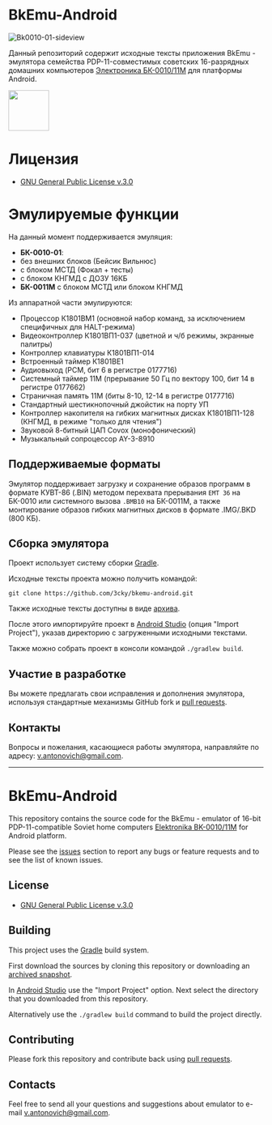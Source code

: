 # BkEmu-Android

![Bk0010-01-sideview](https://upload.wikimedia.org/wikipedia/commons/thumb/8/89/Bk0010-01-sideview.jpg/320px-Bk0010-01-sideview.jpg)

Данный репозиторий содержит исходные тексты приложения BkEmu - эмулятора семейства
PDP-11-совместимых советских 16-разрядных домашних компьютеров
[Электроника БК-0010/11М](https://ru.wikipedia.org/wiki/БК-0010) для платформы Android.

<a href="https://play.google.com/store/apps/details?id=su.comp.bk" alt="Download from Google Play">
  <img src="https://play.google.com/intl/en_us/badges/images/generic/en_badge_web_generic.png" height="80">
</a>

# Лицензия

* [GNU General Public License v.3.0](https://www.gnu.org/licenses/gpl-3.0.html)

# Эмулируемые функции

На данный момент поддерживается эмуляция:

 * **БК-0010-01**:
  * без внешних блоков (Бейсик Вильнюс)
  * с блоком МСТД (Фокал + тесты)
  * c блоком КНГМД с ДОЗУ 16КБ
 * **БК-0011М** с блоком МСТД или блоком КНГМД

Из аппаратной части эмулируются:

 * Процессор К1801ВМ1 (основной набор команд, за исключением специфичных для HALT-режима)
 * Видеоконтроллер К1801ВП1-037 (цветной и ч/б режимы, экранные палитры)
 * Контроллер клавиатуры К1801ВП1-014
 * Встроенный таймер К1801ВЕ1
 * Аудиовыход (PCM, бит 6 в регистре 0177716)
 * Системный таймер 11М (прерывание 50 Гц по вектору 100, бит 14 в регистре 0177662)
 * Страничная память 11М (биты 8-10, 12-14 в регистре 0177716)
 * Стандартный шестикнопочный джойстик на порту УП
 * Контроллер накопителя на гибких магнитных дисках К1801ВП1-128 (КНГМД,
 в режиме "только для чтения")
 * Звуковой 8-битный ЦАП Covox (монофонический)
 * Музыкальный сопроцессор AY-3-8910

## Поддерживаемые форматы

Эмулятор поддерживает загрузку и сохранение образов программ в формате КУВТ-86 (.BIN) методом перехвата
прерывания `EMT 36` на БК-0010 или системного вызова `.BMB10` на БК-0011М, а также монтирование
образов гибких магнитных дисков в формате .IMG/.BKD (800 КБ).

## Сборка эмулятора

Проект использует систему сборки [Gradle](https://gradle.org/).

Исходные тексты проекта можно получить командой:

```
git clone https://github.com/3cky/bkemu-android.git
```

Также исходные тексты доступны в виде [архива](https://github.com/3cky/bkemu-android/archive/master.zip).

После этого импортируйте проект в [Android Studio](https://developer.android.com/studio/) (опция "Import Project"),
указав директорию с загруженными исходными текстами.

Также можно собрать проект в консоли командой `./gradlew build`.

## Участие в разработке

Вы можете предлагать свои исправления и дополнения эмулятора, используя стандартные механизмы
GitHub fork и [pull requests](https://github.com/github/android/pulls).

## Контакты

Вопросы и пожелания, касающиеся работы эмулятора, направляйте по адресу:
<v.antonovich@gmail.com>.

---

# BkEmu-Android

This repository contains the source code for the BkEmu - emulator of 16-bit PDP-11-compatible
Soviet home computers [Elektronika BK-0010/11M](https://en.wikipedia.org/wiki/Elektronika\_BK) for
Android platform.

Please see the [issues](https://github.com/3cky/bkemu-android/issues) section to report any bugs or
feature requests and to see the list of known issues.

## License

* [GNU General Public License v.3.0](https://www.gnu.org/licenses/gpl-3.0.html)

## Building

This project uses the [Gradle](https://gradle.org/) build system.

First download the sources by cloning this repository or downloading an
[archived snapshot](https://github.com/3cky/bkemu-android/archive/master.zip).

In [Android Studio](https://developer.android.com/studio/) use the "Import Project" option.
Next select the directory that you downloaded from this repository.

Alternatively use the `./gradlew build` command to build the project directly.

## Contributing

Please fork this repository and contribute back using
[pull requests](https://github.com/github/android/pulls).

## Contacts

Feel free to send all your questions and suggestions about emulator to e-mail
<v.antonovich@gmail.com>.
